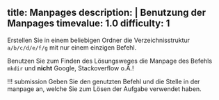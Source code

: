 title: Manpages
description: |
  Benutzung der Manpages
timevalue: 1.0
difficulty: 1
---
Erstellen Sie in einem beliebigen Ordner die Verzeichnisstruktur `a/b/c/d/e/f/g` mit nur einem einzigen Befehl.

Benutzen Sie zum Finden des Lösungsweges die Manpage des Befehls `mkdir` und **nicht** Google, Stackoverflow o.Ä.!

!!! submission
    Geben Sie den genutzten Befehl und die Stelle in der manpage an, welche Sie zum Lösen der Aufgabe verwendet haben.
